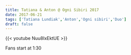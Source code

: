 ```yaml
---
title: Tatiana & Anton @ Ogni Sibiri 2017
date: 2017-06-21
tags: ['Tatiana Lundiak','Anton','Ogni sibiri','Duo']
draft: false
---
```

{{< youtube Nuu8IxEktUE >}}

Fans start at 1:30 
